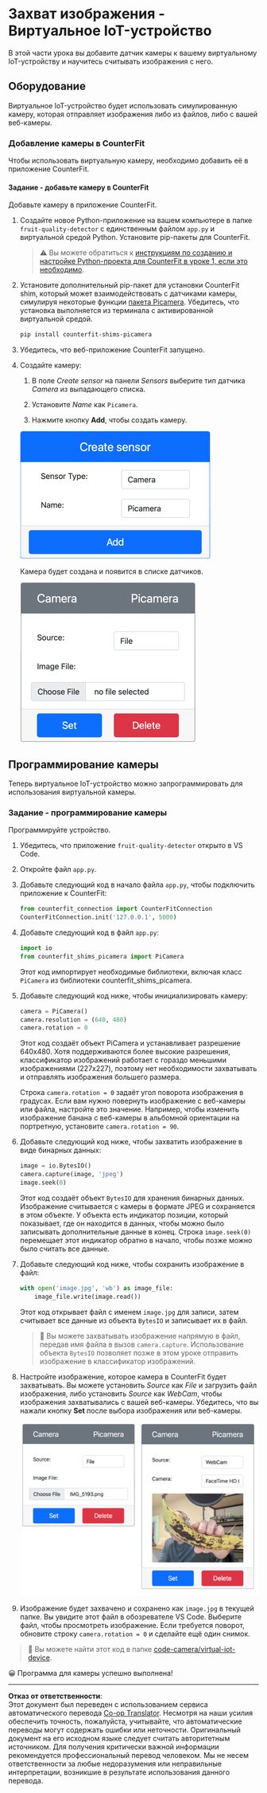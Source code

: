 <!--
CO_OP_TRANSLATOR_METADATA:
{
  "original_hash": "3ba7150ffc4a6999f6c3cfb4906ec7df",
  "translation_date": "2025-08-26T21:52:20+00:00",
  "source_file": "4-manufacturing/lessons/2-check-fruit-from-device/virtual-device-camera.md",
  "language_code": "ru"
}
-->
# Захват изображения - Виртуальное IoT-устройство

В этой части урока вы добавите датчик камеры к вашему виртуальному IoT-устройству и научитесь считывать изображения с него.

## Оборудование

Виртуальное IoT-устройство будет использовать симулированную камеру, которая отправляет изображения либо из файлов, либо с вашей веб-камеры.

### Добавление камеры в CounterFit

Чтобы использовать виртуальную камеру, необходимо добавить её в приложение CounterFit.

#### Задание - добавьте камеру в CounterFit

Добавьте камеру в приложение CounterFit.

1. Создайте новое Python-приложение на вашем компьютере в папке `fruit-quality-detector` с единственным файлом `app.py` и виртуальной средой Python. Установите pip-пакеты для CounterFit.

    > ⚠️ Вы можете обратиться к [инструкциям по созданию и настройке Python-проекта для CounterFit в уроке 1, если это необходимо](../../../1-getting-started/lessons/1-introduction-to-iot/virtual-device.md).

1. Установите дополнительный pip-пакет для установки CounterFit shim, который может взаимодействовать с датчиками камеры, симулируя некоторые функции [пакета Picamera](https://pypi.org/project/picamera/). Убедитесь, что установка выполняется из терминала с активированной виртуальной средой.

    ```sh
    pip install counterfit-shims-picamera
    ```

1. Убедитесь, что веб-приложение CounterFit запущено.

1. Создайте камеру:

    1. В поле *Create sensor* на панели *Sensors* выберите тип датчика *Camera* из выпадающего списка.

    1. Установите *Name* как `Picamera`.

    1. Нажмите кнопку **Add**, чтобы создать камеру.

    ![Настройки камеры](../../../../../translated_images/counterfit-create-camera.a5de97f59c0bd3cbe0416d7e89a3cfe86d19fbae05c641c53a91286412af0a34.ru.png)

    Камера будет создана и появится в списке датчиков.

    ![Созданная камера](../../../../../translated_images/counterfit-camera.001ec52194c8ee5d3f617173da2c79e1df903d10882adc625cbfc493525125d4.ru.png)

## Программирование камеры

Теперь виртуальное IoT-устройство можно запрограммировать для использования виртуальной камеры.

### Задание - программирование камеры

Программируйте устройство.

1. Убедитесь, что приложение `fruit-quality-detector` открыто в VS Code.

1. Откройте файл `app.py`.

1. Добавьте следующий код в начало файла `app.py`, чтобы подключить приложение к CounterFit:

    ```python
    from counterfit_connection import CounterFitConnection
    CounterFitConnection.init('127.0.0.1', 5000)
    ```

1. Добавьте следующий код в файл `app.py`:

    ```python
    import io
    from counterfit_shims_picamera import PiCamera
    ```

    Этот код импортирует необходимые библиотеки, включая класс `PiCamera` из библиотеки counterfit_shims_picamera.

1. Добавьте следующий код ниже, чтобы инициализировать камеру:

    ```python
    camera = PiCamera()
    camera.resolution = (640, 480)
    camera.rotation = 0
    ```

    Этот код создаёт объект PiCamera и устанавливает разрешение 640x480. Хотя поддерживаются более высокие разрешения, классификатор изображений работает с гораздо меньшими изображениями (227x227), поэтому нет необходимости захватывать и отправлять изображения большего размера.

    Строка `camera.rotation = 0` задаёт угол поворота изображения в градусах. Если вам нужно повернуть изображение с веб-камеры или файла, настройте это значение. Например, чтобы изменить изображение банана с веб-камеры в альбомной ориентации на портретную, установите `camera.rotation = 90`.

1. Добавьте следующий код ниже, чтобы захватить изображение в виде бинарных данных:

    ```python
    image = io.BytesIO()
    camera.capture(image, 'jpeg')
    image.seek(0)
    ```

    Этот код создаёт объект `BytesIO` для хранения бинарных данных. Изображение считывается с камеры в формате JPEG и сохраняется в этом объекте. У объекта есть индикатор позиции, который показывает, где он находится в данных, чтобы можно было записывать дополнительные данные в конец. Строка `image.seek(0)` перемещает этот индикатор обратно в начало, чтобы позже можно было считать все данные.

1. Добавьте следующий код ниже, чтобы сохранить изображение в файл:

    ```python
    with open('image.jpg', 'wb') as image_file:
        image_file.write(image.read())
    ```

    Этот код открывает файл с именем `image.jpg` для записи, затем считывает все данные из объекта `BytesIO` и записывает их в файл.

    > 💁 Вы можете захватывать изображение напрямую в файл, передав имя файла в вызов `camera.capture`. Использование объекта `BytesIO` позволяет позже в этом уроке отправить изображение в классификатор изображений.

1. Настройте изображение, которое камера в CounterFit будет захватывать. Вы можете установить *Source* как *File* и загрузить файл изображения, либо установить *Source* как *WebCam*, чтобы изображения захватывались с вашей веб-камеры. Убедитесь, что вы нажали кнопку **Set** после выбора изображения или веб-камеры.

    ![CounterFit с файлом в качестве источника изображения и веб-камерой, показывающей человека с бананом в предварительном просмотре](../../../../../translated_images/counterfit-camera-options.eb3bd5150a8e7dffbf24bc5bcaba0cf2cdef95fbe6bbe393695d173817d6b8df.ru.png)

1. Изображение будет захвачено и сохранено как `image.jpg` в текущей папке. Вы увидите этот файл в обозревателе VS Code. Выберите файл, чтобы просмотреть изображение. Если требуется поворот, обновите строку `camera.rotation = 0` и сделайте ещё один снимок.

> 💁 Вы можете найти этот код в папке [code-camera/virtual-iot-device](../../../../../4-manufacturing/lessons/2-check-fruit-from-device/code-camera/virtual-iot-device).

😀 Программа для камеры успешно выполнена!

---

**Отказ от ответственности**:  
Этот документ был переведен с использованием сервиса автоматического перевода [Co-op Translator](https://github.com/Azure/co-op-translator). Несмотря на наши усилия обеспечить точность, пожалуйста, учитывайте, что автоматические переводы могут содержать ошибки или неточности. Оригинальный документ на его исходном языке следует считать авторитетным источником. Для получения критически важной информации рекомендуется профессиональный перевод человеком. Мы не несем ответственности за любые недоразумения или неправильные интерпретации, возникшие в результате использования данного перевода.